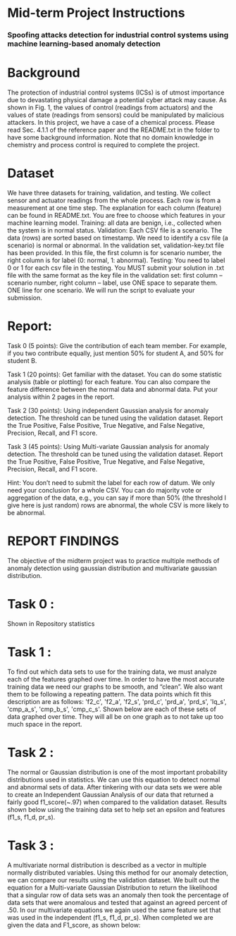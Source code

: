 # Mid-term Project Instructions
### Spoofing attacks detection for industrial control systems using machine learning-based anomaly detection

# Background

The protection of industrial control systems (ICSs) is of utmost importance due to devastating physical damage a potential cyber attack may cause. As shown in Fig. 1, the values of control (readings from actuators) and the values of state (readings from sensors) could be manipulated by malicious attackers. In this project, we have a case of a chemical process. Please read Sec. 4.1.1 of the reference paper and the README.txt in the folder to have some background information. Note that no domain knowledge in chemistry and process control is required to complete the project.
 
# Dataset
We have three datasets for training, validation, and testing. We collect sensor and actuator readings from the whole process. Each row is from a measurement at one time step. The explanation for each column (feature) can be found in README.txt. You are free to choose which features in your machine learning model.
Training: all data are benign, i.e., collected when the system is in normal status.
Validation: Each CSV file is a scenario. The data (rows) are sorted based on timestamp. We need to identify a csv file (a scenario) is normal or abnormal. In the validation set, validation-key.txt file has been provided. In this file, the first column is for scenario number, the right column is for label (0: normal, 1: abnormal).
Testing: You need to label 0 or 1 for each csv file in the testing. You MUST submit your solution in .txt file with the same format as the key file in the validation set: first column – scenario number, right column – label, use ONE space to separate them. ONE line for one scenario. We will run the script to evaluate your submission.
# Report:

Task 0 (5 points): Give the contribution of each team member. For example, if you two contribute equally, just mention 50% for student A, and 50% for student B.

Task 1 (20 points): Get familiar with the dataset. You can do some statistic analysis (table or plotting) for each feature. You can also compare the feature difference between the normal data and abnormal data. Put your analysis within 2 pages in the report.

Task 2 (30 points): Using independent Gaussian analysis for anomaly detection. The threshold can be tuned using the validation dataset. Report the True Positive, False Positive, True Negative, and False Negative, Precision, Recall, and F1 score.

Task 3 (45 points): Using Multi-variate Gaussian analysis for anomaly detection. The threshold can be tuned using the validation dataset. Report the True Positive, False Positive, True Negative, and False Negative, Precision, Recall, and F1 score.

Hint: You don’t need to submit the label for each row of datum. We only need your conclusion for a whole CSV. You can do majority vote or aggregation of the data, e.g., you can say if more than 50% (the threshold I give here is just random) rows are abnormal, the whole CSV is more likely to be abnormal.

# REPORT FINDINGS
The objective of the midterm project was to practice multiple methods of anomaly detection using gaussian distribution and multivariate gaussian distribution. 

# Task 0 : 
Shown in Repository statistics

# Task 1 : 
To find out which data sets to use for the training data, we must analyze each of the features graphed over time. In order to have the most accurate training data we need our graphs to be smooth, and “clean”. We also want them to be following a repeating pattern. The data points which fit this description are as follows: 'f2_c', 'f2_a', 'f2_s', 'prd_c', 'prd_a', 'prd_s', 'lq_s', 'cmp_a_s', 'cmp_b_s', 'cmp_c_s'. Shown below are each of these sets of data graphed over time. They will all be on one graph as to not take up too much space in the report. 

# Task 2 :
The normal or Gaussian distribution is one of the most important probability distributions used in statistics. We can use this equation to detect normal and abnormal sets of data. After tinkering with our data sets we were able to create an Independent Gaussian Analysis of our data that returned a fairly good f1_score(~.97) when compared to the validation dataset. Results shown below using the training data set to help set an epsilon and features (f1_s, f1_d, pr_s).

# Task 3 : 
A multivariate normal distribution is described as a vector in multiple normally distributed variables. Using this method for our anomaly detection, we can compare our results using the validation dataset. We built out the equation for a Multi-variate Gaussian Distribution to return the likelihood that a singular row of data sets was an anomaly then took the percentage of data sets that were anomalous and tested that against an agreed percent of .50. In our multivariate equations we again used the same feature set that was used in the independent (f1_s, f1_d, pr_s). When completed we are given the data and F1_score, as shown below:
